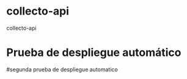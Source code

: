 # collecto-api
collecto-api
# Prueba de despliegue automático

#segunda prueba de despliegue automatico
